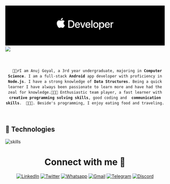 ![](https://github.com/anuj0809/anuj0809/blob/main/Header/1.png)
<a href="https://git.io/typing-svg">
  <img src ="https://readme-typing-svg.herokuapp.com?font=Poiret+One&color=FF79C6&size=40&width=550&height=60&lines=Budding+Developer%2C+Designer;Weclome+to+my+profile+!!" />
</a>
<br>
<br>
<p align="center">
  <code>
  🙍🏽‍♂️I am Anuj Goyal, a 3rd year undergraduate, majoring in <strong>Computer Science</strong>. I am a full-stack <strong>Android</strong> app developer with proficiency in <strong>Node.js</strong>. I have a strong knowledge of <strong>Data Structures</strong>. Being a quick learner I have always been passionate to learn more and have had the zeal for knowledge.👨🏽‍💻 Enthusiastic team player, a fast learner with <strong> creative programming solving skills</strong>, good coding and <strong> communication skills</strong>.  👨🏽‍💼. Beside's programming, I enjoy eating food and traveling.
   
  </code>

  ## 🔧 Technologies

![skills](https://skillicons.dev/icons?i=html,css,sass,js,ts,nodejs,vue,react,mongodb,mysql,docker,kubernetes,md,git,bash,nginx,aws,gcp,vscode,angular,bootstrap,deno,django,express,firebase,flask,flutter,gatsby,go,kotlin,julia,nestjs,nextjs,pytorch,redis,spring,supabase,tensorflow,unreal,unity&theme=light)

 <h1 align="center">Connect with me 🔗</h1>
<p align="center">
  <a href="https://www.linkedin.com"><img alt="LinkedIn"src="https://img.shields.io/badge/LinkedIn-9d5a8d?style=for-the-badge&logo=linkedin&logoColor=white" /></a>
  <a href="https://twitter.com" target="_blank"><img alt="Twitter" src="https://img.shields.io/badge/-Twitter-c57aa3?style=for-the-badge&logo=twitter&logoColor=white" /></a>
  <a href="https://api.whatsapp.com/send?phone="><img alt="Whatsapp" src="https://img.shields.io/badge/WhatsApp-e09bb7?style=for-the-badge&logo=whatsapp&logoColor=white" /></a>
  <a href="mailto:anuj.goyal0809@gmail.com" target="_blank"><img alt="Gmail" src="https://img.shields.io/badge/Gmail-F2BDD9?style=for-the-badge&logo=gmail&logoColor=white" /></a>
  <a href="https://t.me" target="_blank"><img alt="Telegram" src="https://img.shields.io/badge/Telegram-f8ced0?style=for-the-badge&logo=telegram&logoColor=white" /></a>
  <a href="https://www.discord.com" target="_blank"><img alt="Discord" src="https://img.shields.io/badge/Discord-f8ced0?style=for-the-badge&logo=telegram&logoColor=white" /></a>
</p>
